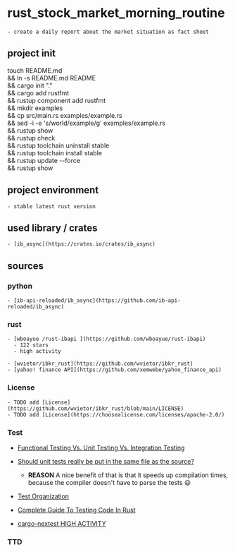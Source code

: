 # rust_stock_market_morning_routine

    - create a daily report about the market situation as fact sheet

## project init

touch README.md \
&& ln -s README.md README \
&& cargo init "." \
&& cargo add rustfmt \
&& rustup component add rustfmt \
&& mkdir examples \
&& cp src/main.rs examples/example.rs \
&& sed -i -e 's/world/example/g' examples/example.rs \
&& rustup  show \
&& rustup  check \
&& rustup toolchain uninstall stable \
&& rustup toolchain install stable \
&& rustup update  --force \
&& rustup show

## project environment

    - stable latest rust version
  
## used library / crates

    - [ib_async](https://crates.io/crates/ib_async)

## sources

### python

    - [ib-api-reloaded/ib_async](https://github.com/ib-api-reloaded/ib_async)

### rust

    - [wboayue /rust-ibapi ](https://github.com/wboayue/rust-ibapi)
      - 122 stars
      - high activity
  
    - [wvietor/ibkr_rust](https://github.com/wvietor/ibkr_rust)
    - [yahoo! finance API](https://github.com/xemwebe/yahoo_finance_api)

### License

    - TODO add [License](https://github.com/wvietor/ibkr_rust/blob/main/LICENSE)
    - TODO add [License](https://choosealicense.com/licenses/apache-2.0/)
  
### Test

- [Functional Testing Vs. Unit Testing Vs. Integration Testing](https://www.headspin.io/blog/unit-integration-and-functional-testing-4-main-points-of-difference#:~:text=Purpose%3A%20Unit%20testing%20checks%20the,it%20functions%20as%20a%20whole.)

- [Should unit tests really be put in the same file as the source?](https://users.rust-lang.org/t/should-unit-tests-really-be-put-in-the-same-file-as-the-source/62153/2)
  
  - **REASON** A nice benefit of that is that it speeds up compilation times, because the compiler doesn't have to parse the tests :smiley:
  
- [Test Organization](https://doc.rust-lang.org/book/ch11-03-test-organization.html)

- [Complete Guide To Testing Code In Rust](https://zerotomastery.io/blog/complete-guide-to-testing-code-in-rust/)

- [cargo-nextest HIGH ACTIVITY](https://crates.io/crates/cargo-nextest)
  
### TTD
